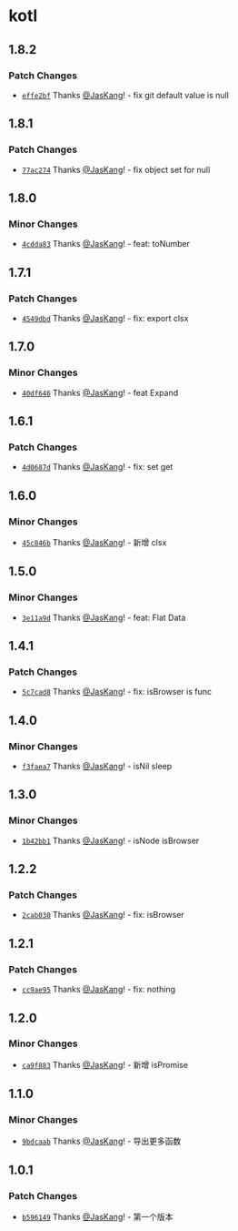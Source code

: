 # kotl

## 1.8.2

### Patch Changes

- [`effe2bf`](https://github.com/JasKang/kotl/commit/effe2bf27b2b93f2e8faf7d7d5c81de4aed653af) Thanks [@JasKang](https://github.com/JasKang)! - fix git default value is null

## 1.8.1

### Patch Changes

- [`77ac274`](https://github.com/JasKang/kotl/commit/77ac274ce84ce1cf6a2ad6bd2b13b6214b7bebeb) Thanks [@JasKang](https://github.com/JasKang)! - fix object set for null

## 1.8.0

### Minor Changes

- [`4cdda83`](https://github.com/JasKang/kotl/commit/4cdda83db51296c264c09108d227e2b2534d0e02) Thanks [@JasKang](https://github.com/JasKang)! - feat: toNumber

## 1.7.1

### Patch Changes

- [`4549dbd`](https://github.com/JasKang/kotl/commit/4549dbd9e82454b595754ec47018f59cbc1fe749) Thanks [@JasKang](https://github.com/JasKang)! - fix: export clsx

## 1.7.0

### Minor Changes

- [`40df646`](https://github.com/JasKang/kotl/commit/40df646a28ae3e1112b6d8f1dc14f17dc149ffdb) Thanks [@JasKang](https://github.com/JasKang)! - feat Expand

## 1.6.1

### Patch Changes

- [`4d0687d`](https://github.com/JasKang/kotl/commit/4d0687dad386b4b027581aee5374355db0342d70) Thanks [@JasKang](https://github.com/JasKang)! - fix: set get

## 1.6.0

### Minor Changes

- [`45c846b`](https://github.com/JasKang/kotl/commit/45c846be7acfa95f8e992bd28b96615860470850) Thanks [@JasKang](https://github.com/JasKang)! - 新增 clsx

## 1.5.0

### Minor Changes

- [`3e11a9d`](https://github.com/JasKang/kotl/commit/3e11a9df521aeef87f47f5e6c14b3a8bc2925e5c) Thanks [@JasKang](https://github.com/JasKang)! - feat: Flat Data

## 1.4.1

### Patch Changes

- [`5c7cad8`](https://github.com/JasKang/kotl/commit/5c7cad83b217ad6cc0b32f3b04d8ef51c0b6f8ce) Thanks [@JasKang](https://github.com/JasKang)! - fix: isBrowser is func

## 1.4.0

### Minor Changes

- [`f3faea7`](https://github.com/JasKang/kotl/commit/f3faea7d8b26e0382fe2f6c54fe384af0248c699) Thanks [@JasKang](https://github.com/JasKang)! - isNil sleep

## 1.3.0

### Minor Changes

- [`1b42bb1`](https://github.com/JasKang/kotl/commit/1b42bb1efb81b425c838d2ef9dd0b57d27e955f4) Thanks [@JasKang](https://github.com/JasKang)! - isNode isBrowser

## 1.2.2

### Patch Changes

- [`2cab030`](https://github.com/JasKang/kotl/commit/2cab0305d8f0f034bd239a292edcc76842c59543) Thanks [@JasKang](https://github.com/JasKang)! - fix: isBrowser

## 1.2.1

### Patch Changes

- [`cc9ae95`](https://github.com/JasKang/kotl/commit/cc9ae953a42064266ea66ff64033bb586563dc61) Thanks [@JasKang](https://github.com/JasKang)! - fix: nothing

## 1.2.0

### Minor Changes

- [`ca9f883`](https://github.com/JasKang/kotl/commit/ca9f883e4d69c6c9eac17ef797231be2ec63c69c) Thanks [@JasKang](https://github.com/JasKang)! - 新增 isPromise

## 1.1.0

### Minor Changes

- [`9bdcaab`](https://github.com/JasKang/kotl/commit/9bdcaaba18e0237eb8a9097bbe8b77b7c966ddd2) Thanks [@JasKang](https://github.com/JasKang)! - 导出更多函数

## 1.0.1

### Patch Changes

- [`b596149`](https://github.com/JasKang/kotl/commit/b59614972c0c3191e20cfb60cf1577abab253696) Thanks [@JasKang](https://github.com/JasKang)! - 第一个版本
